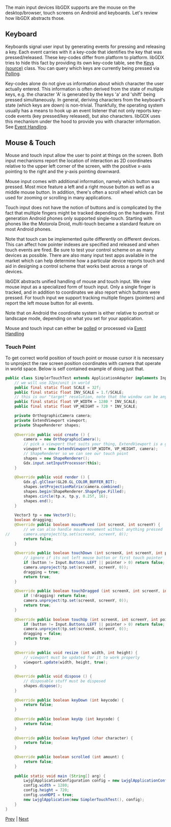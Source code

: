 The main input devices libGDX supports are the mouse on the desktop/browser, touch screens on Android and keyboards. Let's review how libGDX abstracts those.

## Keyboard ##
Keyboards signal user input by generating events for pressing and releasing a key. Each event carries with it a key-code that identifies the key that was pressed/released. These key-codes differ from platform to platform. libGDX tries to hide this fact by providing its own key-code table, see the [Keys](http://libgdx.badlogicgames.com/nightlies/docs/api/com/badlogic/gdx/Input.Keys.html) [(source)](https://github.com/libgdx/libgdx/blob/master/gdx/src/com/badlogic/gdx/Input.java#L63) class. You can query which keys are currently being pressed via [Polling](polling).

Key-codes alone do not give us information about which character the user actually entered. This information is often derived from the state of multiple keys, e.g. the character 'A' is generated by the keys 'a' and 'shift' being pressed simultaneously. In general, deriving characters from the keyboard's state (which keys are down) is non-trivial. Thankfully, the operating system usually has a means to hook up an event listener that not only reports key-code events (key pressed/key released), but also characters. libGDX uses this mechanism under the hood to provide you with character information. See [Event Handling](event-handling).

## Mouse & Touch ##
Mouse and touch input allow the user to point at things on the screen. Both input mechanisms report the location of interaction as 2D coordinates relative to the upper left corner of the screen, with the positive x-axis pointing to the right and the y-axis pointing downward.

Mouse input comes with additional information, namely which button was pressed. Most mice feature a left and a right mouse button as well as a middle mouse button. In addition, there's often a scroll wheel which can be used for zooming or scrolling in many applications.

Touch input does not have the notion of buttons and is complicated by the fact that multiple fingers might be tracked depending on the hardware. First generation Android phones only supported single-touch. Starting with phones like the Motorola Droid, multi-touch became a standard feature on most Android phones.

Note that touch can be implemented quite differently on different devices. This can affect how pointer indexes are specified and released and when touch events are fired. Be sure to test your control scheme on as many devices as possible. There are also many input test apps available in the market which can help determine how a particular device reports touch and aid in designing a control scheme that works best across a range of devices.

libGDX abstracts unified handling of mouse and touch input. We view mouse input as a specialized form of touch input. Only a single finger is tracked, and in addition to coordinates we also report which buttons were pressed. For touch input we support tracking multiple fingers (pointers) and report the left mouse button for all events.

Note that on Android the coordinate system is either relative to portrait or landscape mode, depending on what you set for your application.

Mouse and touch input can either be [polled](polling) or processed via [Event Handling](event-handling)

### Touch Point  ###

To get correct world position of touch point or mouse cursor it is necessary to unproject the raw screen position coordinates with camera that operate in world space. Below is self contained example of doing just that.

```java
public class SimplerTouchTest extends ApplicationAdapter implements InputProcessor {
	// we will use 32px/unit in world
	public final static float SCALE = 32f;
	public final static float INV_SCALE = 1.f/SCALE;
	// this is our "target" resolution, note that the window can be any size, it is not bound to this one
	public final static float VP_WIDTH = 1280 * INV_SCALE;
	public final static float VP_HEIGHT = 720 * INV_SCALE;

	private OrthographicCamera camera;
	private ExtendViewport viewport;		
	private ShapeRenderer shapes;
	
	@Override public void create () {
		camera = new OrthographicCamera();
		// pick a viewport that suits your thing, ExtendViewport is a good start
		viewport = new ExtendViewport(VP_WIDTH, VP_HEIGHT, camera);
		// ShapeRenderer so we can see our touch point
		shapes = new ShapeRenderer();
		Gdx.input.setInputProcessor(this);
	}
	
	@Override public void render () {
		Gdx.gl.glClear(GL20.GL_COLOR_BUFFER_BIT);
		shapes.setProjectionMatrix(camera.combined);
		shapes.begin(ShapeRenderer.ShapeType.Filled);
		shapes.circle(tp.x, tp.y, 0.25f, 16);
		shapes.end();
	}
	
	Vector3 tp = new Vector3();
	boolean dragging;
	@Override public boolean mouseMoved (int screenX, int screenY) {
		// we can also handle mouse movement without anything pressed
//		camera.unproject(tp.set(screenX, screenY, 0));
		return false;
	}
	
	@Override public boolean touchDown (int screenX, int screenY, int pointer, int button) {
		// ignore if its not left mouse button or first touch pointer
		if (button != Input.Buttons.LEFT || pointer > 0) return false;
		camera.unproject(tp.set(screenX, screenY, 0));
		dragging = true;
		return true;
	}
	
	@Override public boolean touchDragged (int screenX, int screenY, int pointer) {
		if (!dragging) return false;
		camera.unproject(tp.set(screenX, screenY, 0));
		return true;
	}
	
	@Override public boolean touchUp (int screenX, int screenY, int pointer, int button) {
		if (button != Input.Buttons.LEFT || pointer > 0) return false;
		camera.unproject(tp.set(screenX, screenY, 0));
		dragging = false;
		return true;
	}
	
	@Override public void resize (int width, int height) {
		// viewport must be updated for it to work properly
		viewport.update(width, height, true);
	}
	
	@Override public void dispose () {
		// disposable stuff must be disposed
		shapes.dispose();
	}
	
	@Override public boolean keyDown (int keycode) {
		return false;
	}
	
	@Override public boolean keyUp (int keycode) {
		return false;
	}
	
	@Override public boolean keyTyped (char character) {
		return false;
	}
	
	@Override public boolean scrolled (int amount) {
		return false;
	}
	
	public static void main (String[] arg) {
		LwjglApplicationConfiguration config = new LwjglApplicationConfiguration();
		config.width = 1280;
		config.height = 720;
		config.useHDPI = true;
		new LwjglApplication(new SimplerTouchTest(), config);
	}
}
```

[Prev](configuration-and-querying) | [Next](polling)